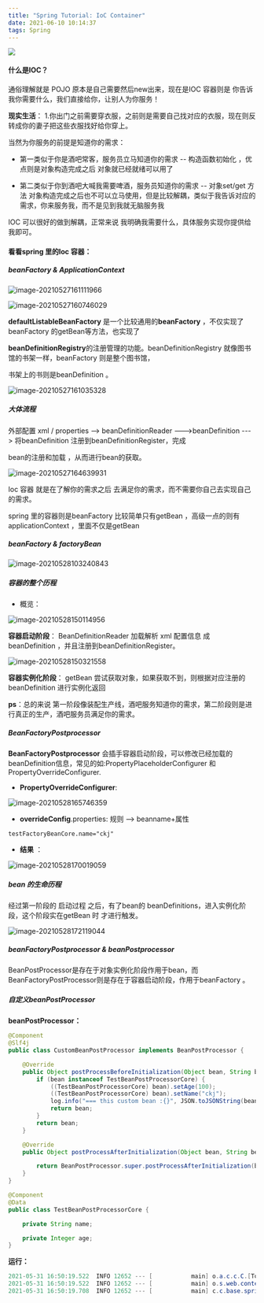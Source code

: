 ```yaml
---
title: "Spring Tutorial: IoC Container"
date: 2021-06-10 10:14:37
tags: Spring
---
```

<img src="https://cdn.jsdelivr.net/gh/ChengKeJ/pic@master/img/%E5%9B%BE%E6%80%AA%E5%85%BD_7d43390b66abdbb57cd5a8b2c6ef0169_30946.png" style="zoom:90%;" />

#### **什么是IOC？**

通俗理解就是 POJO 原本是自己需要然后new出来，现在是IOC 容器则是 你告诉我你需要什么，我们直接给你，让别人为你服务！

**现实生活**： 1.你出门之前需要穿衣服，之前则是需要自己找对应的衣服，现在则反转成你的妻子把这些衣服找好给你穿上。

<!--more-->

当然为你服务的前提是知道你的需求：

*  第一类似于你是酒吧常客，服务员立马知道你的需求 -- 构造函数初始化 ，优点则是对象构造完成之后 对象就已经就绪可以用了

*  第二类似于你到酒吧大喊我需要啤酒，服务员知道你的需求 -- 对象set/get 方法 对象构造完成之后也不可以立马使用，但是比较解耦，类似于我告诉对应的需求，你来服务我，而不是见到我就无脑服务我

IOC 可以很好的做到解耦，正常来说 我明确我需要什么，具体服务实现你提供给我即可。


#### 看看spring 里的Ioc 容器：

#####  beanFactory &  ApplicationContext

![image-20210527161111966](https://i.loli.net/2021/05/27/fYeCTJqAKmWi1Sz.png)

![image-20210527160746029](https://i.loli.net/2021/05/27/N6eX1cO4mdLufng.png)



**defaultListableBeanFactory** 是一个比较通用的**beanFactory** ，不仅实现了 beanFactory 的getBean等方法，也实现了

**beanDefinitionRegistry**的注册管理的功能。beanDefinitionRegistry 就像图书馆的书架一样，beanFactory 则是整个图书馆，

书架上的书则是beanDefinition 。



![image-20210527161035328](https://i.loli.net/2021/05/27/vXPYDwZec9lLBt7.png)

##### 大体流程

外部配置 xml / properties --> beanDefinitionReader --->beanDefinition ---> 将beanDefinition 注册到beanDefinitionRegister，完成

bean的注册和加载 ，从而进行bean的获取。

![image-20210527164639931](https://i.loli.net/2021/05/27/VXAExpJmFtdLszO.png)



Ioc 容器 就是在了解你的需求之后 去满足你的需求，而不需要你自己去实现自己的需求。

spring 里的容器则是beanFactory  比较简单只有getBean ，高级一点的则有applicationContext ，里面不仅是getBean

##### beanFactory & factoryBean

![image-20210528103240843](https://i.loli.net/2021/05/28/yV5xhaAOqISwb8U.png)

##### 容器的整个历程

* 概览：

![image-20210528150114956](https://i.loli.net/2021/05/28/jTKN3G4xWy8mibM.png)

**容器启动阶段**： BeanDefinitionReader 加载解析 xml 配置信息 成beanDefinition ，并且注册到beanDefinitionRegister。

![image-20210528150321558](https://i.loli.net/2021/05/28/Lw1x4iqgyKvH7NX.png)

**容器实例化阶段**： getBean 尝试获取对象，如果获取不到，则根据对应注册的beanDefinition 进行实例化返回

**ps**：总的来说 第一阶段像装配生产线，酒吧服务知道你的需求，第二阶段则是进行真正的生产，酒吧服务员满足你的需求。

##### BeanFactoryPostprocessor

**BeanFactoryPostprocessor** 会插手容器启动阶段，可以修改已经加载的beanDefinition信息，常见的如:PropertyPlaceholderConfigurer 和 PropertyOverrideConfigurer.

* **PropertyOverrideConfigurer**:

![image-20210528165746359](https://i.loli.net/2021/05/28/wZYQyU29e7XMNvm.png)

* **overrideConfig**.properties: 规则 --> beanname+属性

```properties
testFactoryBeanCore.name="ckj"
```

* **结果** ：

![image-20210528170019059](https://i.loli.net/2021/05/28/AfmV5U674OD9qQy.png)



##### bean 的生命历程

经过第一阶段的 启动过程 之后，有了bean的 beanDefinitions，进入实例化阶段，这个阶段实在getBean 时 才进行触发。



![image-20210528172119044](https://i.loli.net/2021/05/28/9Z4G7NA6mrcUEHO.png)



##### beanFactoryPostprocessor & beanPostprocessor

BeanPostProcessor是存在于对象实例化阶段作用于bean，而BeanFactoryPostProcessor则是存在于容器启动阶段，作用于beanFactory 。

##### 自定义beanPostProcessor

**beanPostProcessor：**

```java
@Component
@Slf4j
public class CustomBeanPostProcessor implements BeanPostProcessor {

    @Override
    public Object postProcessBeforeInitialization(Object bean, String beanName) throws BeansException {
        if (bean instanceof TestBeanPostProcessorCore) {
            ((TestBeanPostProcessorCore) bean).setAge(100);
            ((TestBeanPostProcessorCore) bean).setName("ckj");
            log.info("=== this custom bean :{}", JSON.toJSONString(bean));
            return bean;
        }
        return bean;
    }

    @Override
    public Object postProcessAfterInitialization(Object bean, String beanName) throws BeansException {

        return BeanPostProcessor.super.postProcessAfterInitialization(bean, beanName);
    }
}
```

```java
@Component
@Data
public class TestBeanPostProcessorCore {

    private String name;

    private Integer age;
}
```

**运行：**

```java
2021-05-31 16:50:19.522  INFO 12652 --- [           main] o.a.c.c.C.[Tomcat].[localhost].[/]       : Initializing Spring embedded WebApplicationContext
2021-05-31 16:50:19.522  INFO 12652 --- [           main] o.s.web.context.ContextLoader            : Root WebApplicationContext: initialization completed in 1641 ms
2021-05-31 16:50:19.708  INFO 12652 --- [           main] c.c.base.spring.CustomBeanPostProcessor  : === this custom bean :{"age":100,"name":"ckj"}

```


